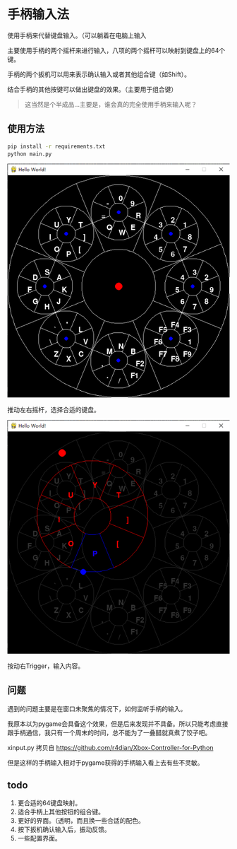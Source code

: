 # 手柄输入法

使用手柄来代替键盘输入。（可以躺着在电脑上输入

主要使用手柄的两个摇杆来进行输入，八项的两个摇杆可以映射到键盘上的64个键。

手柄的两个扳机可以用来表示确认输入或者其他组合键（如Shift）。

结合手柄的其他按键可以做出键盘的效果。（主要用于组合键）

> 这当然是个半成品…主要是，谁会真的完全使用手柄来输入呢？

## 使用方法

```bash
pip install -r requirements.txt
python main.py
```

![image-20211101153838105](readme.assets/image-20211101153838105.png)

推动左右摇杆，选择合适的键盘。

![image-20211101154023270](readme.assets/image-20211101154023270.png)

按动右Trigger，输入内容。

## 问题

遇到的问题主要是在窗口未聚焦的情况下，如何监听手柄的输入。

我原本以为pygame会具备这个效果，但是后来发现并不具备。所以只能考虑直接跟手柄通信，我只有一个周末的时间，总不能为了一叠醋就真煮了饺子吧。

xinput.py 拷贝自 <https://github.com/r4dian/Xbox-Controller-for-Python>

但是这样的手柄输入相对于pygame获得的手柄输入看上去有些不灵敏。

## todo

1. 更合适的64键盘映射。
2. 适合手柄上其他按钮的组合键。
3. 更好的界面。（透明，而且换一些合适的配色。
4. 按下扳机确认输入后，振动反馈。
5. 一些配置界面。

